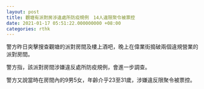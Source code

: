 ```yaml
---
layout: post
title: 觀塘有派對房涉違處所防疫規例　14人違限聚令被票控
date: 2021-01-17 05:51:22.000000000 +08:00
categories: rthk
---
```


警方昨日突擊搜查觀塘的派對房間及樓上酒吧，晚上在偉業街搗破兩個違規營業的派對房間。

警方指，該派對房間涉嫌違反處所防疫規例，會進一步調查。

警方又說當時在房間內的9男5女，年齡介乎23至31歲，涉嫌違反限聚令被票控。
